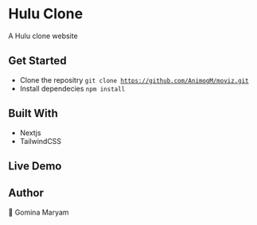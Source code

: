 # Hulu Clone
A Hulu clone website 

## Get Started
- Clone the repositry <code>git clone https://github.com/AnimogM/moviz.git</code>
- Install dependecies <code>npm install</code>

## Built With
- Nextjs
- TailwindCSS


## Live Demo


## Author
👤 Gomina Maryam
